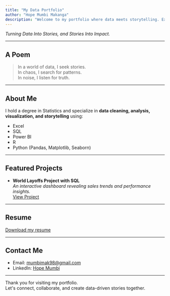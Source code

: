 ```yaml
---
title: "My Data Portfolio"
author: "Hope Mumbi Makanga"
description: "Welcome to my portfolio where data meets storytelling. Explore my projects, resume, and journey as a data analyst."
---
```


*Turning Data Into Stories, and Stories Into Impact.*

---

## A Poem

> In a world of data, I seek stories.  
> In chaos, I search for patterns.  
> In noise, I listen for truth.

---

## About Me

I hold a degree in Statistics and specialize in **data cleaning, analysis, visualization, and storytelling** using:
- Excel
- SQL
- Power BI
- R
- Python (Pandas, Matplotlib, Seaborn)

---

## Featured Projects

- **World Layoffs Project with SQL**  
  *An interactive dashboard revealing sales trends and performance insights.*  
  [View Project](https://github.com/hopemumbi/world_layoffs_data_cleaning_using_sql)

---

## Resume
[Download my resume](./HopeMumbiMakanga_Resume.pdf)

---

## Contact Me
- Email: mumbimak98@gmail.com
- LinkedIn: [Hope Mumbi](https://linkedin.com/in/hope-mumbi-makanga)

---

Thank you for visiting my portfolio.  
Let's connect, collaborate, and create data-driven stories together.
